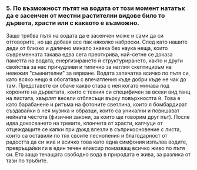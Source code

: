 ### 5. По възможност пътят на водата от този момент нататък да е засенчен от местни растителни видове било то дървета, храсти или с каквото е възможно.

Защо трябва пътя на водата да е засенчен може и сами да си отговорите, но ще добавя все пак няколко наброски. След като нашите деди от близко и далечно минало знаеха без наука неща, които съвременната такава едва сега преоткрива, най-сетне се доказа паметта на водата, енергизирането ѝ структурирането, както и други свойства за нас причудливи и типично за наглия скептицизъм на невежия "съмнителни" за вярване. Водата запечатва всичко по пътя си, като всяко нещо я обогатява с впечатления къде добри къде не чак до там. Представете си обаче какво става с нея когато минава под короните на дърветата, които с техния си специфичен за всеки вид танц на листата, хвърлят весели отблясъци върху повърхността ѝ. Това е като барабанене и ритъма на фотоните светлина, които я бомбардират създавайки в нея музика и образци, които са уникални и повишават нейната честота (физични закони, за които ще говорим друг път). После идва докосването на тревите, клончета от храсти, капчуци от отцеждащите се капки при дъжд влезли в съприкосновение с листа, които са оставили по тях своите песнопения и благодарност от радостта да си жив и всичко това като една симфония изпълва водите, превръщайки ги в един течен еликсир помазващ всичко живо по пътя си. Ето защо течащата свободно вода в природата е жива, за разлика от тази по тръбите.
